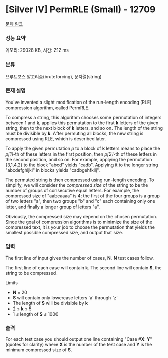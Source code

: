 # [Silver IV] PermRLE (Small) - 12709 

[문제 링크](https://www.acmicpc.net/problem/12709) 

### 성능 요약

메모리: 29028 KB, 시간: 212 ms

### 분류

브루트포스 알고리즘(bruteforcing), 문자열(string)

### 문제 설명

<p>You've invented a slight modification of the run-length encoding (RLE) compression algorithm, called PermRLE.</p>

<p>To compress a string, this algorithm chooses some permutation of integers between 1 and <strong>k</strong>, applies this permutation to the first <strong>k</strong> letters of the given string, then to the next block of <strong>k</strong> letters, and so on. The length of the string must be divisible by <strong>k</strong>. After permuting all blocks, the new string is compressed using RLE, which is described later.</p>

<p>To apply the given permutation <em>p</em> to a block of <strong>k</strong> letters means to place the <em>p[1]</em>-th of these letters in the first position, then <em>p[2]</em>-th of these letters in the second position, and so on. For example, applying the permutation {3,1,4,2} to the block "abcd" yields "cadb". Applying it to the longer string "abcdefghijkl" in blocks yields "cadbgehfkilj".</p>

<p>The permuted string is then compressed using run-length encoding. To simplify, we will consider the <em>compressed size</em> of the string to be the number of groups of consecutive equal letters. For example, the compressed size of "aabcaaaa" is 4; the first of the four groups is a group of two letters "a", then two groups "b" and "c" each containing only one letter, and finally a longer group of letters "a".</p>

<p>Obviously, the compressed size may depend on the chosen permutation. Since the goal of compression algorithms is to minimize the size of the compressed text, it is your job to choose the permutation that yields the smallest possible compressed size, and output that size.</p>

### 입력 

 <p>The first line of input gives the number of cases, <strong>N</strong>. <strong>N</strong> test cases follow.</p>

<p>The first line of each case will contain <strong>k</strong>. The second line will contain <strong>S</strong>, the string to be compressed.</p>

<p>Limits</p>

<ul>
	<li><strong>N</strong> = 20</li>
	<li><strong>S</strong> will contain only lowercase letters 'a' through 'z'</li>
	<li>The length of <strong>S</strong> will be divisible by <strong>k</strong></li>
	<li>2 ≤ <strong>k</strong> ≤ 5</li>
	<li>1 ≤ length of <strong>S</strong> ≤ 1000</li>
</ul>

<div> </div>

### 출력 

 <p>For each test case you should output one line containing "Case #<strong>X</strong>: <strong>Y</strong>" (quotes for clarity) where <strong>X</strong> is the number of the test case and <strong>Y</strong> is the minimum compressed size of <strong>S</strong>.</p>

